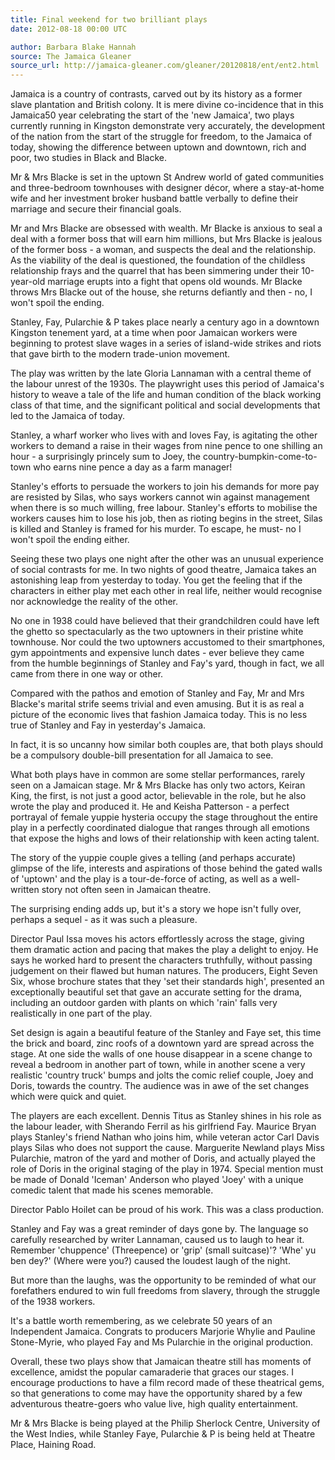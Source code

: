 ```yaml
---
title: Final weekend for two brilliant plays
date: 2012-08-18 00:00 UTC

author: Barbara Blake Hannah
source: The Jamaica Gleaner
source_url: http://jamaica-gleaner.com/gleaner/20120818/ent/ent2.html
---
```


Jamaica is a country of contrasts, carved out by its history as a former
slave plantation and British colony. It is mere divine co-incidence that in
this Jamaica50 year celebrating the start of the 'new Jamaica', two plays
currently running in Kingston demonstrate very accurately, the development of
the nation from the start of the struggle for freedom, to the Jamaica of today,
showing the difference between uptown and downtown, rich and poor, two studies
in Black and Blacke.

Mr & Mrs Blacke is set in the uptown St Andrew world of gated communities and
three-bedroom townhouses with designer décor, where a stay-at-home wife and her
investment broker husband battle verbally to define their marriage and secure
their financial goals.

Mr and Mrs Blacke are obsessed with wealth. Mr Blacke is anxious to seal a
deal with a former boss that will earn him millions, but Mrs Blacke is jealous
of the former boss - a woman, and suspects the deal and the relationship. As
the viability of the deal is questioned, the foundation of the childless
relationship frays and the quarrel that has been simmering under their
10-year-old marriage erupts into a fight that opens old wounds. Mr Blacke
throws Mrs Blacke out of the house, she returns defiantly and then - no, I
won't spoil the ending.

Stanley, Fay, Pularchie & P takes place nearly a century ago in a downtown
Kingston tenement yard, at a time when poor Jamaican workers were beginning to
protest slave wages in a series of island-wide strikes and riots that gave
birth to the modern trade-union movement.

The play was written by the late Gloria Lannaman with a central theme of the
labour unrest of the 1930s. The playwright uses this period of Jamaica's
history to weave a tale of the life and human condition of the black working
class of that time, and the significant political and social developments that
led to the Jamaica of today.

Stanley, a wharf worker who lives with and loves Fay, is agitating the other
workers to demand a raise in their wages from nine pence to one shilling an
hour - a surprisingly princely sum to Joey, the country-bumpkin-come-to-town
who earns nine pence a day as a farm manager!

Stanley's efforts to persuade the workers to join his demands for more pay are
resisted by Silas, who says workers cannot win against management when there
is so much willing, free labour. Stanley's efforts to mobilise the workers
causes him to lose his job, then as rioting begins in the street, Silas is
killed and Stanley is framed for his murder. To escape, he must- no I won't
spoil the ending either.


Seeing these two plays one night after the other was an unusual experience of
social contrasts for me. In two nights of good theatre, Jamaica takes an
astonishing leap from yesterday to today. You get the feeling that if the
characters in either play met each other in real life, neither would recognise
nor acknowledge the reality of the other.

No one in 1938 could have believed that their grandchildren could have left the
ghetto so spectacularly as the two uptowners in their pristine white townhouse.
Nor could the two uptowners accustomed to their smartphones, gym appointments
and expensive lunch dates - ever believe they came from the humble beginnings
of Stanley and Fay's yard, though in fact, we all came from there in one way
or other.

Compared with the pathos and emotion of Stanley and Fay, Mr and Mrs Blacke's
marital strife seems trivial and even amusing. But it is as real a picture of
the economic lives that fashion Jamaica today. This is no less true of Stanley
and Fay in yesterday's Jamaica.

In fact, it is so uncanny how similar both couples are, that both plays should
be a compulsory double-bill presentation for all Jamaica to see.


What both plays have in common are some stellar performances, rarely seen on a
Jamaican stage. Mr & Mrs Blacke has only two actors, Keiran King, the first, is
not just a good actor, believable in the role, but he also wrote the play and
produced it. He and Keisha Patterson - a perfect portrayal of female yuppie
hysteria occupy the stage throughout the entire play in a perfectly coordinated
dialogue that ranges through all emotions that expose the highs and lows of
their relationship with keen acting talent.

The story of the yuppie couple gives a telling (and perhaps accurate) glimpse
of the life, interests and aspirations of those behind the gated walls of
'uptown' and the play is a tour-de-force of acting, as well as a well-written
story not often seen in Jamaican theatre.

The surprising ending adds up, but it's a story we hope isn't fully over,
perhaps a sequel - as it was such a pleasure.

Director Paul Issa moves his actors effortlessly across the stage, giving them
dramatic action and pacing that makes the play a delight to enjoy. He says he
worked hard to present the characters truthfully, without passing judgement on
their flawed but human natures. The producers, Eight Seven Six, whose brochure
states that they 'set their standards high', presented an exceptionally
beautiful set that gave an accurate setting for the drama, including an outdoor
garden with plants on which 'rain' falls very realistically in one part of the
play.

Set design is again a beautiful feature of the Stanley and Faye set, this time
the brick and board, zinc roofs of a downtown yard are spread across the stage.
At one side the walls of one house disappear in a scene change to reveal a
bedroom in another part of town, while in another scene a very realistic
'country truck' bumps and jolts the comic relief couple, Joey and Doris,
towards the country. The audience was in awe of the set changes which were
quick and quiet.

The players are each excellent. Dennis Titus as Stanley shines in his role as
the labour leader, with Sherando Ferril as his girlfriend Fay. Maurice Bryan
plays Stanley's friend Nathan who joins him, while veteran actor Carl Davis
plays Silas who does not support the cause. Marguerite Newland plays Miss
Pularchie, matron of the yard and mother of Doris, and actually played the
role of Doris in the original staging of the play in 1974. Special mention
must be made of Donald 'Iceman' Anderson who played 'Joey' with a unique
comedic talent that made his scenes memorable.

Director Pablo Hoilet can be proud of his work. This was a class production.

Stanley and Fay was a great reminder of days gone by. The language so carefully
researched by writer Lannaman, caused us to laugh to hear it. Remember
'chuppence' (Threepence) or 'grip' (small suitcase)'? 'Whe' yu ben dey?'
(Where were you?) caused the loudest laugh of the night.

But more than the laughs, was the opportunity to be reminded of what our
forefathers endured to win full freedoms from slavery, through the struggle of
the 1938 workers.

It's a battle worth remembering, as we celebrate 50 years of an Independent
Jamaica. Congrats to producers Marjorie Whylie and Pauline Stone-Myrie, who
played Fay and Ms Pularchie in the original production.


Overall, these two plays show that Jamaican theatre still has moments of
excellence, amidst the popular camaraderie that graces our stages. I encourage
productions to have a film record made of these theatrical gems, so that
generations to come may have the opportunity shared by a few adventurous
theatre-goers who value live, high quality entertainment.

Mr & Mrs Blacke is being played at the Philip Sherlock Centre, University of
the West Indies, while Stanley Faye, Pularchie & P is being held at Theatre
Place, Haining Road.
